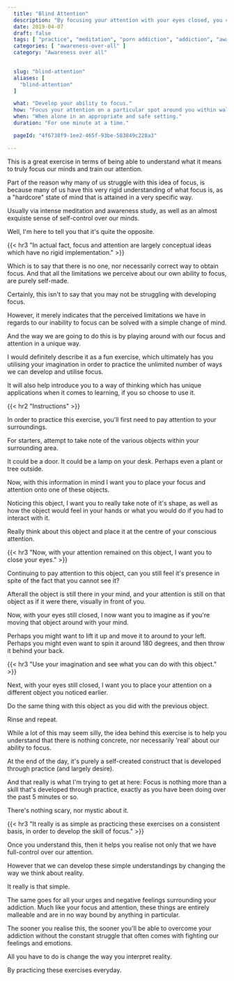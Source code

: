 ```yaml
---
  title: "Blind Attention"
  description: "By focusing your attention with your eyes closed, you can learn to truly understand the nature of what attention truly is"
  date: 2019-04-07
  draft: false
  tags: [ "practice", "meditation", "porn addiction", "addiction", "awareness", "awareness exercises", "perspective", "nofap", "neverfap", "neverfap deluxe" ]
  categories: [ "awareness-over-all" ]
  category: "Awareness over all"

  
  slug: "blind-attention"
  aliases: [
    "blind-attention"
  ]

  what: "Develop your ability to focus."
  how: "Focus your attention on a particular spot around you within walking distance, with your eyes closed."
  when: "When alone in an appropriate and safe setting."
  duration: "For one minute at a time."

  pageId: "4f6738f9-1ee2-465f-93be-583849c228a3"

---
```


<!-- Very Happy With Edit. -->


This is a great exercise in terms of being able to understand what it means to truly focus our minds and train our attention.

Part of the reason why many of us struggle with this idea of focus, is because many of us have this very rigid understanding of what focus is, as a "hardcore" state of mind that is attained in a very specific way.

Usually via intense meditation and awareness study, as well as an almost exquiste sense of self-control over our minds.

Well, I'm here to tell you that it's quite the opposite. 


{{< hr3 "In actual fact, focus and attention are largely conceptual ideas which have no rigid implementation." >}}


Which is to say that there is no one, nor necessarily correct way to obtain focus. And that all the limitations we perceive about our own ability to focus, are purely self-made.

Certainly, this isn't to say that you may not be struggling with developing focus.

However, it merely indicates that the perceived limitations we have in regards to our inability to focus can be solved with a simple change of mind.

And the way we are going to do this is by playing around with our focus and attention in a unique way.

I would definitely describe it as a fun exercise, which ultimately has you utilising your imagination in order to practice the unlimited number of ways we can develop and utilise focus. 

It will also help introduce you to a way of thinking which has unique applications when it comes to learning, if you so choose to use it.


{{< hr2 "Instructions" >}}


In order to practice this exercise, you'll first need to pay attention to your surroundings.

For starters, attempt to take note of the various objects within your surrounding area. 

It could be a door. It could be a lamp on your desk. Perhaps even a plant or tree outside.

Now, with this information in mind I want you to place your focus and attention onto one of these objects. 

Noticing this object, I want you to really take note of it's shape, as well as how the object would feel in your hands or what you would do if you had to interact with it. 

Really think about this object and place it at the centre of your conscious attention.


{{< hr3 "Now, with your attention remained on this object, I want you to close your eyes." >}}


Continuing to pay attention to this object, can you still feel it's presence in spite of the fact that you cannot see it? 

Afterall the object is still there in your mind, and your attention is still on that object as if it were there, visually in front of you.

Now, with your eyes still closed, I now want you to imagine as if you're moving that object around with your mind. 

Perhaps you might want to lift it up and move it to around to your left. Perhaps you might even want to spin it around 180 degrees, and then throw it behind your back.


{{< hr3 "Use your imagination and see what you can do with this object." >}}


Next, with your eyes still closed, I want you to place your attention on a different object you noticed earlier. 

Do the same thing with this object as you did with the previous object.

Rinse and repeat.

While a lot of this may seem silly, the idea behind this exercise is to help you understand that there is nothing concrete, nor necessarily 'real' about our ability to focus.

At the end of the day, it's purely a self-created construct that is developed through practice (and largely desire).

And that really is what I'm trying to get at here: Focus is nothing more than a skill that's developed through practice, exactly as you have been doing over the past 5 minutes or so.

There's nothing scary, nor mystic about it. 


{{< hr3 "It really is as simple as practicing these exercises on a consistent basis, in order to develop the skill of focus." >}}


Once you understand this, then it helps you realise not only that we have full-control over our attention.

However that we can develop these simple understandings by changing the way we think about reality. 

It really is that simple.

The same goes for all your urges and negative feelings surrounding your addiction. Much like your focus and attention, these things are entirely malleable and are in no way bound by anything in particular. 

The sooner you realise this, the sooner you'll be able to overcome your addiction without the constant struggle that often comes with fighting our feelings and emotions.

All you have to do is change the way you interpret reality.

By practicing these exercises everyday.



<!-- 
{{< hr2 "Additional Resources" >}}  -->

<!-- maybe link to other  -->

